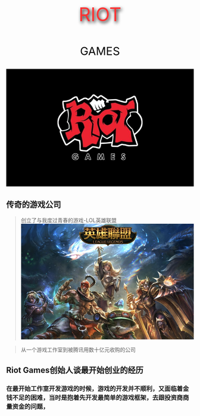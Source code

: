 <div><p style="color:#FF3333;font-size:50px;font-weight:20px;text-shadow:3px 4px 10px black;text-align:center;">RIOT</p> 
<p style="color:black;font-size:30px;text-align:center;text-shadow:-1px 1px 5px white;bottom:200px;">GAMES</p></div>

![](5.jpg)

## 传奇的游戏公司

> 创立了与我度过青春的游戏-LOL英雄联盟
![](6.jpg)

>从一个游戏工作室到被腾讯用数十亿元收购的公司

## Riot Games创始人谈最开始创业的经历
### 在最开始工作室开发游戏的时候，游戏的开发并不顺利，又面临着金钱不足的困难，当时是抱着先开发最简单的游戏框架，去跟投资商商量资金的问题，

